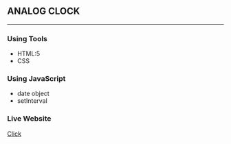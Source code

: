 ## ANALOG CLOCK
****

### Using Tools
* HTML:5
* CSS

### Using JavaScript
* date object
* setInterval
### Live Website
<a href='https://rejoyanislam.github.io/analog-clock-2/'>Click</a>
